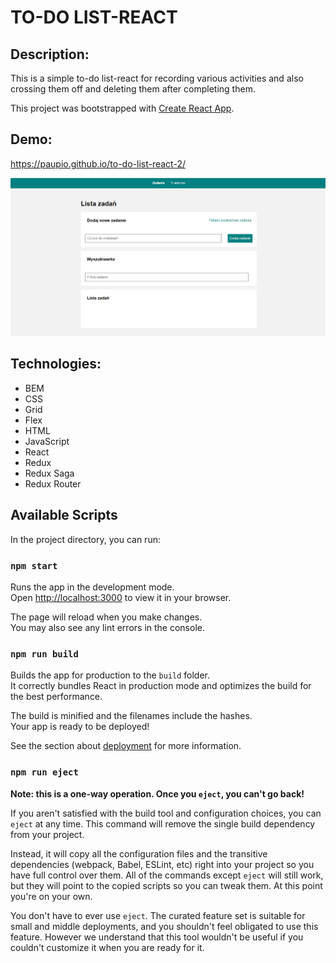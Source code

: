 # TO-DO LIST-REACT

## Description:
   This is a simple to-do list-react for recording various activities and also crossing them off and deleting them after completing them.

   This project was bootstrapped with [Create React App](https://github.com/facebook/create-react-app).

## Demo: 
   https://paupio.github.io/to-do-list-react-2/

   ![image](https://github.com/Paupio/to-do-list-react-2/blob/main/images/lista.png)

## Technologies:
- BEM
- CSS
- Grid
- Flex
- HTML
- JavaScript
- React
- Redux
- Redux Saga
- Redux Router

## Available Scripts

In the project directory, you can run:

### `npm start`

Runs the app in the development mode.\
Open [http://localhost:3000](http://localhost:3000) to view it in your browser.

The page will reload when you make changes.\
You may also see any lint errors in the console.

### `npm run build`

Builds the app for production to the `build` folder.\
It correctly bundles React in production mode and optimizes the build for the best performance.

The build is minified and the filenames include the hashes.\
Your app is ready to be deployed!

See the section about [deployment](https://facebook.github.io/create-react-app/docs/deployment) for more information.

### `npm run eject`

**Note: this is a one-way operation. Once you `eject`, you can't go back!**

If you aren't satisfied with the build tool and configuration choices, you can `eject` at any time. This command will remove the single build dependency from your project.

Instead, it will copy all the configuration files and the transitive dependencies (webpack, Babel, ESLint, etc) right into your project so you have full control over them. All of the commands except `eject` will still work, but they will point to the copied scripts so you can tweak them. At this point you're on your own.

You don't have to ever use `eject`. The curated feature set is suitable for small and middle deployments, and you shouldn't feel obligated to use this feature. However we understand that this tool wouldn't be useful if you couldn't customize it when you are ready for it.
